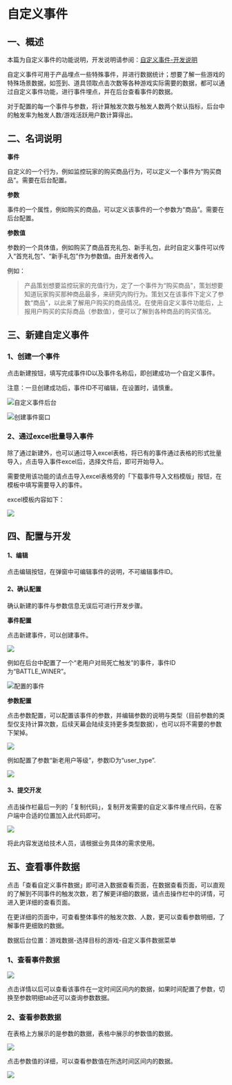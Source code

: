 # 自定义事件

## 一、概述

本篇为自定义事件的功能说明，开发说明请参阅：[自定义事件-开发说明](../dev-guide/diy-event.md)

自定义事件可用于产品埋点一些特殊事件，并进行数据统计；想要了解一些游戏的特殊场景数据，如签到、道具领取点击次数等各种游戏实际需要的数据，都可以通过自定义事件功能，进行事件埋点，并在后台查看事件的数据。

对于配置的每一个事件与参数，将计算触发次数与触发人数两个默认指标，后台中的触发率为触发人数/游戏活跃用户数计算得出。

## 二、名词说明

**事件**

自定义的一个行为，例如监控玩家的购买商品行为，可以定义一个事件为“购买商品”。需要在后台配置。

**参数**

事件的一个属性，例如购买的商品，可以定义该事件的一个参数为“商品”。需要在后台配置。

**参数值**

参数的一个具体值，例如购买了商品首充礼包、新手礼包，此时自定义事件可以传入“首充礼包”、“新手礼包”作为参数值。由开发者传入。

例如：

> 产品策划想要监控玩家的充值行为，定了一个事件为“购买商品”，策划想要知道玩家购买那种商品最多，来研究内购行为。策划又在该事件下定义了参数“商品”，以此来了解用户购买的商品情况。在使用自定义事件功能后，上报用户购买的实际商品（参数值），便可以了解到各种商品的购买情况。

## 三、新建自定义事件

### 1、创建一个事件

点击新建按钮，填写完成事件ID以及事件名称后，即创建成功一个自定义事件。

注意：一旦创建成功后，事件ID不可编辑，在设置时，请慎重。

![&#x81EA;&#x5B9A;&#x4E49;&#x4E8B;&#x4EF6;&#x540E;&#x53F0;](../../.gitbook/assets/image%20%28226%29.png)

![&#x521B;&#x5EFA;&#x4E8B;&#x4EF6;&#x7A97;&#x53E3;](../../.gitbook/assets/image%20%28254%29.png)

### 2、通过excel批量导入事件

除了通过新建外，也可以通过导入excel表格，将已有的事件通过表格的形式批量导入，点击导入事件excel后，选择文件后，即可开始导入。

需要使用该功能的请点击导入excel表格旁的「下载事件导入文档模版」按钮，在模板中填写需要导入的事件。

excel模板内容如下：

![](../../.gitbook/assets/image%20%283%29.png)

## 四、配置与开发

#### **1、编辑**

点击编辑按钮，在弹窗中可编辑事件的说明，不可编辑事件ID。

#### **2、确认配置**

确认新建的事件与参数信息无误后可进行开发步骤。

**事件配置**

点击新建事件，可以创建事件。

![](../../.gitbook/assets/image%20%28279%29.png)

例如在后台中配置了一个“老用户对局死亡触发”的事件，事件ID为“BATTLE\_WINER”。

![&#x914D;&#x7F6E;&#x7684;&#x4E8B;&#x4EF6;](../../.gitbook/assets/image%20%28278%29.png)

**参数配置**

点击参数配置，可以配置该事件的参数，并编辑参数的说明与类型（目前参数的类型仅支持计算次数，后续天幕会陆续支持更多类型数据），也可以将不需要的参数下架掉。

![](../../.gitbook/assets/image%20%28282%29.png)

例如配置了参数“新老用户等级”，参数ID为“user\_type”.

![](../../.gitbook/assets/image%20%28287%29.png)

#### 3、提交开发

点击操作栏最后一列的「复制代码」，复制开发需要的自定义事件埋点代码，在客户端中合适的位置加入此代码即可。

![](../../.gitbook/assets/image%20%28289%29.png)

将此内容发送给技术人员，请根据业务具体的需求使用。

## 五、查看事件数据

点击「查看自定义事件数据」即可进入数据查看页面，在数据查看页面，可以直观的了解到不同事件的触发次数，若了解更详细的数据，请点击操作栏中的详情，可进入更详细的查看页面。

在更详细的页面中，可查看整体事件的触发次数、人数，更可以查看参数明细，了解事件更细致的数据。

数据后台位置：游戏数据-选择目标的游戏-自定义事件数据菜单

### 1、查看事件数据

![](../../.gitbook/assets/image%20%28281%29.png)

点击详情以后可以查看该事件在一定时间区间内的数据，如果时间配置了参数，切换至参数明细tab还可以查询参数数据。

### 2、查看参数数据

在表格上方展示的是参数的数据，表格中展示的参数值的数据。

![](../../.gitbook/assets/image%20%28288%29.png)

点击参数值的详细，可以查看参数值在所选时间区间内的数据。

![](../../.gitbook/assets/image%20%28283%29.png)


